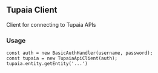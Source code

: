 ## Tupaia Client

Client for connecting to Tupaia APIs

### Usage

```
const auth = new BasicAuthHandler(username, password);
const tupaia = new TupaiaApiClient(auth);
tupaia.entity.getEntity('...')
```